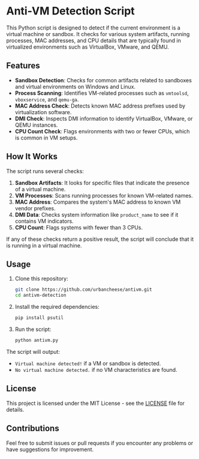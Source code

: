 # Anti-VM Detection Script

This Python script is designed to detect if the current environment is a virtual machine or sandbox. It checks for various system artifacts, running processes, MAC addresses, and CPU details that are typically found in virtualized environments such as VirtualBox, VMware, and QEMU.

## Features

- **Sandbox Detection**: Checks for common artifacts related to sandboxes and virtual environments on Windows and Linux.
- **Process Scanning**: Identifies VM-related processes such as `vmtoolsd`, `vboxservice`, and `qemu-ga`.
- **MAC Address Check**: Detects known MAC address prefixes used by virtualization software.
- **DMI Check**: Inspects DMI information to identify VirtualBox, VMware, or QEMU instances.
- **CPU Count Check**: Flags environments with two or fewer CPUs, which is common in VM setups.

## How It Works

The script runs several checks:
1. **Sandbox Artifacts**: It looks for specific files that indicate the presence of a virtual machine.
2. **VM Processes**: Scans running processes for known VM-related names.
3. **MAC Address**: Compares the system's MAC address to known VM vendor prefixes.
4. **DMI Data**: Checks system information like `product_name` to see if it contains VM indicators.
5. **CPU Count**: Flags systems with fewer than 3 CPUs.

If any of these checks return a positive result, the script will conclude that it is running in a virtual machine.

## Usage

1. Clone this repository:
    ```bash
    git clone https://github.com/urbancheese/antivm.git
    cd antivm-detection
    ```

2. Install the required dependencies:
    ```bash
    pip install psutil
    ```

3. Run the script:
    ```bash
    python antivm.py
    ```

The script will output:
- `Virtual machine detected!` if a VM or sandbox is detected.
- `No virtual machine detected.` if no VM characteristics are found.

## License

This project is licensed under the MIT License - see the [LICENSE](LICENSE) file for details.

## Contributions

Feel free to submit issues or pull requests if you encounter any problems or have suggestions for improvement.

